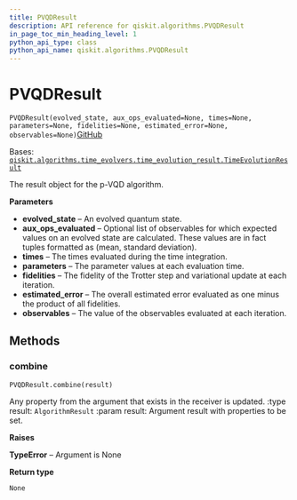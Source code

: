 ```yaml
---
title: PVQDResult
description: API reference for qiskit.algorithms.PVQDResult
in_page_toc_min_heading_level: 1
python_api_type: class
python_api_name: qiskit.algorithms.PVQDResult
---
```


# PVQDResult

<span id="qiskit.algorithms.PVQDResult" />

`PVQDResult(evolved_state, aux_ops_evaluated=None, times=None, parameters=None, fidelities=None, estimated_error=None, observables=None)`[GitHub](https://github.com/qiskit/qiskit/tree/stable/0.40/qiskit/algorithms/time_evolvers/pvqd/pvqd_result.py "view source code")

Bases: [`qiskit.algorithms.time_evolvers.time_evolution_result.TimeEvolutionResult`](qiskit.algorithms.TimeEvolutionResult "qiskit.algorithms.time_evolvers.time_evolution_result.TimeEvolutionResult")

The result object for the p-VQD algorithm.

**Parameters**

*   **evolved\_state** – An evolved quantum state.
*   **aux\_ops\_evaluated** – Optional list of observables for which expected values on an evolved state are calculated. These values are in fact tuples formatted as (mean, standard deviation).
*   **times** – The times evaluated during the time integration.
*   **parameters** – The parameter values at each evaluation time.
*   **fidelities** – The fidelity of the Trotter step and variational update at each iteration.
*   **estimated\_error** – The overall estimated error evaluated as one minus the product of all fidelities.
*   **observables** – The value of the observables evaluated at each iteration.

## Methods

### combine

<span id="qiskit.algorithms.PVQDResult.combine" />

`PVQDResult.combine(result)`

Any property from the argument that exists in the receiver is updated. :type result: `AlgorithmResult` :param result: Argument result with properties to be set.

**Raises**

**TypeError** – Argument is None

**Return type**

`None`

